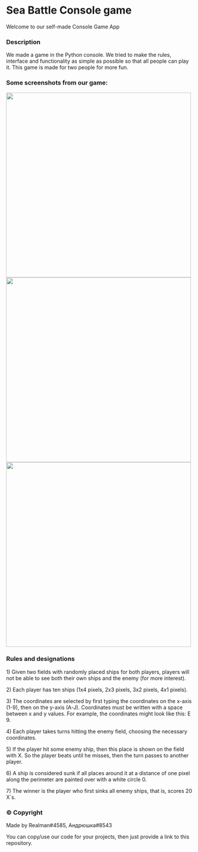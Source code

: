 <h1>Sea Battle Console game</h1>

<p>Welcome to our self-made Console Game App</p>

<section>
  <h3>Description</h3>
    <p>We made a game in the Python console. We tried to make the rules, interface and functionality as simple as possible so that all people can play it. This game is       made for two people for more fun.</p>
</section>
<section>
  <h3>Some screenshots from our game:</h3>
  <img src="https://cdn.discordapp.com/attachments/802934571939266636/965662119032930405/unknown.png" height="500px" width="500px"/>
  <img src="https://cdn.discordapp.com/attachments/802934571939266636/965662710710800394/unknown.png" height="500px" width="500px"/>
  <img src="https://cdn.discordapp.com/attachments/802934571939266636/965662880408170586/unknown.png" height="500px" width="500px"/>
</section>

<section>
  <h3>Rules and designations</h3>
   <p>1) Given two fields with randomly placed ships for both players, players will not be able to see both their own ships and the enemy (for more interest).</p>
   <p>2) Each player has ten ships (1x4 pixels, 2x3 pixels, 3x2 pixels, 4x1 pixels).</p>
   <p>3) The coordinates are selected by first typing the coordinates on the x-axis (1-9), then on the y-axis (A-J). Coordinates must be written with a space between x    and y values. For example, the coordinates might look like this: E 9.</p>
   <p>4) Each player takes turns hitting the enemy field, choosing the necessary coordinates.</p>
   <p>5) If the player hit some enemy ship, then this place is shown on the field with X. So the player beats until he misses, then the turn passes to another player.    </p>
   <p>6) A ship is considered sunk if all places around it at a distance of one pixel along the perimeter are painted over with a white circle 0.</p>
   <p>7) The winner is the player who first sinks all enemy ships, that is, scores 20 X`s.</p>
</section>

<section>
  <h3>© Copyright</h3>
    <p>Made by Realman#4585, Андрюшка#8543</p>
    <p>You can copy/use our code for your projects, then just provide a link to this repository.</p>
</section>
